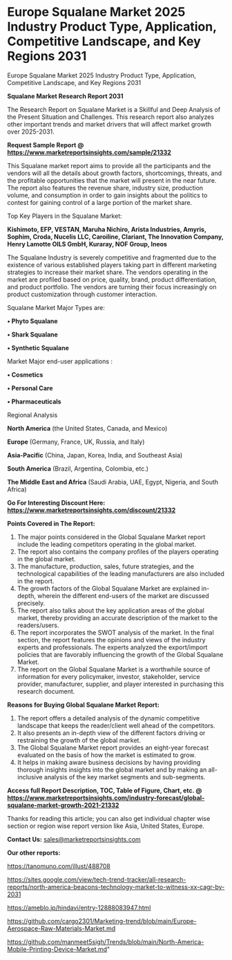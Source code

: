 # Europe Squalane Market 2025 Industry Product Type, Application, Competitive Landscape, and Key Regions 2031
Europe Squalane Market 2025 Industry Product Type, Application, Competitive Landscape, and Key Regions 2031

<strong>Squalane Market Research Report 2031</strong>

The Research Report on Squalane Market is a Skillful and Deep Analysis of the Present Situation and Challenges. This research report also analyzes other important trends and market drivers that will affect market growth over 2025-2031.

<strong>Request Sample Report @ <a href=https://www.marketreportsinsights.com/sample/21332>https://www.marketreportsinsights.com/sample/21332</a></strong>

This Squalane market report aims to provide all the participants and the vendors will all the details about growth factors, shortcomings, threats, and the profitable opportunities that the market will present in the near future. The report also features the revenue share, industry size, production volume, and consumption in order to gain insights about the politics to contest for gaining control of a large portion of the market share.

Top Key Players in the Squalane Market:

<strong>Kishimoto, EFP, VESTAN, Maruha Nichiro, Arista Industries, Amyris, Sophim, Croda, Nucelis LLC, Caroiline, Clariant, The Innovation Company, Henry Lamotte OILS GmbH, Kuraray, NOF Group, Ineos</strong>

The Squalane Industry is severely competitive and fragmented due to the existence of various established players taking part in different marketing strategies to increase their market share. The vendors operating in the market are profiled based on price, quality, brand, product differentiation, and product portfolio. The vendors are turning their focus increasingly on product customization through customer interaction.

Squalane Market Major Types are:

<strong>• Phyto Squalane

• Shark Squalane

• Synthetic Squalane</strong>

Market Major end-user applications :

<strong>• Cosmetics

• Personal Care

• Pharmaceuticals</strong>

Regional Analysis

</u><strong><b>North America</b></strong> (the United States, Canada, and Mexico)

<strong><b>Europe </b></strong>(Germany, France, UK, Russia, and Italy)

<strong><b>Asia-Pacific</b></strong> (China, Japan, Korea, India, and Southeast Asia)

<strong><b>South America</b></strong> (Brazil, Argentina, Colombia, etc.)

<strong><b>The Middle East and Africa</b></strong> (Saudi Arabia, UAE, Egypt, Nigeria, and South Africa)

<strong>Go For Interesting Discount Here: <a href=https://www.marketreportsinsights.com/discount/21332>https://www.marketreportsinsights.com/discount/21332</a></strong>

<strong>Points Covered in The Report:</strong>
<ol>
  <li>The major points considered in the Global Squalane Market report include the leading competitors operating in the global market.</li>
  <li>The report also contains the company profiles of the players operating in the global market.</li>
  <li>The manufacture, production, sales, future strategies, and the technological capabilities of the leading manufacturers are also included in the report.</li>
  <li>The growth factors of the Global Squalane Market are explained in-depth, wherein the different end-users of the market are discussed precisely.</li>
  <li>The report also talks about the key application areas of the global market, thereby providing an accurate description of the market to the readers/users.</li>
  <li>The report incorporates the SWOT analysis of the market. In the final section, the report features the opinions and views of the industry experts and professionals. The experts analyzed the export/import policies that are favorably influencing the growth of the Global Squalane Market.</li>
  <li>The report on the Global Squalane Market is a worthwhile source of information for every policymaker, investor, stakeholder, service provider, manufacturer, supplier, and player interested in purchasing this research document.</li>
</ol>
<strong>Reasons for Buying Global Squalane Market Report:</strong>

<ol>
  <li>The report offers a detailed analysis of the dynamic competitive landscape that keeps the reader/client well ahead of the competitors.</li>
  <li>It also presents an in-depth view of the different factors driving or restraining the growth of the global market.</li>
  <li>The Global Squalane Market report provides an eight-year forecast evaluated on the basis of how the market is estimated to grow.</li>
  <li>It helps in making aware business decisions by having providing thorough insights insights into the global market and by making an all-inclusive analysis of the key market segments and sub-segments.</li>
</ol>
<strong>Access full Report Description, TOC, Table of Figure, Chart, etc. @ <a href=https://www.marketreportsinsights.com/industry-forecast/global-squalane-market-growth-2021-21332>https://www.marketreportsinsights.com/industry-forecast/global-squalane-market-growth-2021-21332</a></strong>


Thanks for reading this article; you can also get individual chapter wise section or region wise report version like Asia, United States, Europe.

<strong>Contact Us:</strong>
sales@marketreportsinsights.com

<strong>Our other reports:</strong>

<a href=https://tanomuno.com/illust/488708>https://tanomuno.com/illust/488708</a>

<a href=https://sites.google.com/view/tech-trend-tracker/all-research-reports/north-america-beacons-technology-market-to-witness-xx-cagr-by-2031>https://sites.google.com/view/tech-trend-tracker/all-research-reports/north-america-beacons-technology-market-to-witness-xx-cagr-by-2031</a>

<a href=https://ameblo.jp/hindavi/entry-12888083947.html>https://ameblo.jp/hindavi/entry-12888083947.html</a>

<a href=https://github.com/cargo2301/Marketing-trend/blob/main/Europe-Aerospace-Raw-Materials-Market.md>https://github.com/cargo2301/Marketing-trend/blob/main/Europe-Aerospace-Raw-Materials-Market.md</a>

<a href=https://github.com/manmeet5sigh/Trends/blob/main/North-America-Mobile-Printing-Device-Market.md>https://github.com/manmeet5sigh/Trends/blob/main/North-America-Mobile-Printing-Device-Market.md</a>"
